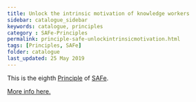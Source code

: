 ```yaml
---
title: Unlock the intrinsic motivation of knowledge workers
sidebar: catalogue_sidebar
keywords: catalogue, principles
category : SAFe-Principles
permalink: principle-safe-unlockintrinsicmotivation.html
tags: [Principles, SAFe]
folder: catalogue
last_updated: 25 May 2019
---
```


This is the eighth [Principle](principles) of [SAFe](safe-archetype).

[More info here.](http://scaledagileframework.com/unlock-the-intrinsic-motivation-of-knowledge-workers/)